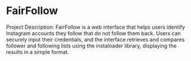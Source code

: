 # FairFollow
Project Description: FairFollow is a web interface that helps users identify Instagram accounts they follow that do not follow them back. Users can securely input their credentials, and the interface retrieves and compares follower and following lists using the instaloader library, displaying the results in a simple format.
